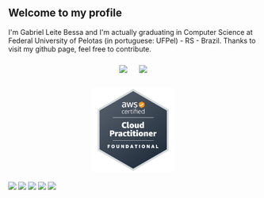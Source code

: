 ## Welcome to my profile

I'm Gabriel Leite Bessa and I'm actually graduating in Computer Science at Federal University of Pelotas (in portuguese: UFPel) - RS - Brazil. Thanks to visit my github page, feel free to contribute.

<div align="center">
    <img height="200em" style="margin:10px;" src="https://github-readme-stats.vercel.app/api?username=glbessa&show_icons=true&theme=dark"/>
    <img height="200em" style="margin:10px;" src="https://github-readme-stats.vercel.app/api/top-langs/?username=glbessa&layout=compact&theme=dark&hide=jupyter%20notebook"/>
</div>

<br>

<div align="center">
    <img width="170" height="170" src="assets/aws-certified-cloud-practitioner.png">
</div>

<br>

<div aling="center">
    <a href="https://github.com/glbessa"><img src="https://img.shields.io/badge/-Github-%230077B5?style=for-the-badge&logo=github&logoColor=black"></a>
    <a href="https://glbessa.github.io/"><img src="https://img.shields.io/badge/-Website-%230077B5?style=for-the-badge&logo=githubpages&logoColor=black"></a>
    <a href="mailto:gabrielleitebessa@gmail.com"><img src="https://img.shields.io/badge/-Gmail-%230077B5?style=for-the-badge&logo=gmail"></a>
    <a href="https://www.linkedin.com/in/gabrielleitebessa/"><img src="https://img.shields.io/badge/-LinkedIn-%230077B5?style=for-the-badge&logo=linkedin&logoColor=white"></a>
    <a href=""><img src="https://img.shields.io/badge/-Discord-%230077B5?style=for-the-badge&logo=discord&logoColor=white"></a>
</div>
